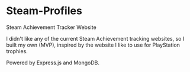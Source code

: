 # Steam-Profiles
Steam Achievement Tracker Website

I didn't like any of the current Steam Achievement tracking websites, so I built my own (MVP), inspired by the website I like to use for PlayStation trophies.

Powered by Express.js and MongoDB.
